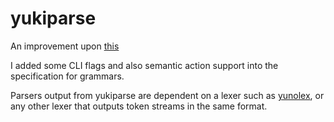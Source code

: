 # yukiparse

An improvement upon [this](https://github.com/ephing/dragontrials/tree/main/trial3and4)

I added some CLI flags and also semantic action support into the specification for grammars.

Parsers output from yukiparse are dependent on a lexer such as [yunolex](https://github.com/ephing/yunolex), or any other lexer that outputs token streams in the same format.